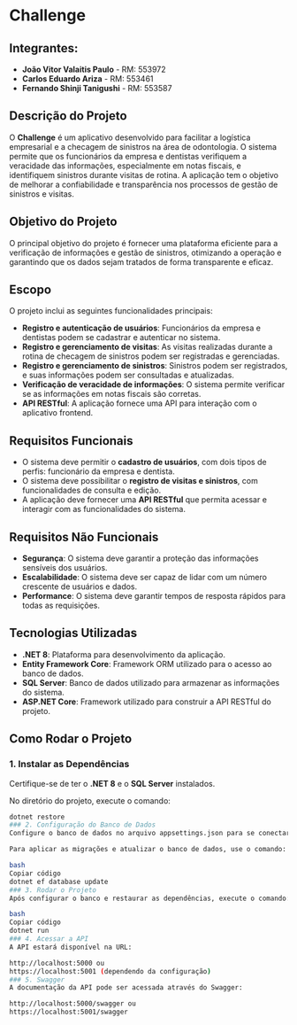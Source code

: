 # Challenge

## Integrantes:
- **João Vitor Valaitis Paulo** - RM: 553972
- **Carlos Eduardo Ariza** - RM: 553461
- **Fernando Shinji Tanigushi** - RM: 553587

## Descrição do Projeto
O **Challenge** é um aplicativo desenvolvido para facilitar a logística empresarial e a checagem de sinistros na área de odontologia. O sistema permite que os funcionários da empresa e dentistas verifiquem a veracidade das informações, especialmente em notas fiscais, e identifiquem sinistros durante visitas de rotina. A aplicação tem o objetivo de melhorar a confiabilidade e transparência nos processos de gestão de sinistros e visitas.

## Objetivo do Projeto
O principal objetivo do projeto é fornecer uma plataforma eficiente para a verificação de informações e gestão de sinistros, otimizando a operação e garantindo que os dados sejam tratados de forma transparente e eficaz.

## Escopo
O projeto inclui as seguintes funcionalidades principais:
- **Registro e autenticação de usuários**: Funcionários da empresa e dentistas podem se cadastrar e autenticar no sistema.
- **Registro e gerenciamento de visitas**: As visitas realizadas durante a rotina de checagem de sinistros podem ser registradas e gerenciadas.
- **Registro e gerenciamento de sinistros**: Sinistros podem ser registrados, e suas informações podem ser consultadas e atualizadas.
- **Verificação de veracidade de informações**: O sistema permite verificar se as informações em notas fiscais são corretas.
- **API RESTful**: A aplicação fornece uma API para interação com o aplicativo frontend.

## Requisitos Funcionais
- O sistema deve permitir o **cadastro de usuários**, com dois tipos de perfis: funcionário da empresa e dentista.
- O sistema deve possibilitar o **registro de visitas e sinistros**, com funcionalidades de consulta e edição.
- A aplicação deve fornecer uma **API RESTful** que permita acessar e interagir com as funcionalidades do sistema.

## Requisitos Não Funcionais
- **Segurança**: O sistema deve garantir a proteção das informações sensíveis dos usuários.
- **Escalabilidade**: O sistema deve ser capaz de lidar com um número crescente de usuários e dados.
- **Performance**: O sistema deve garantir tempos de resposta rápidos para todas as requisições.

## Tecnologias Utilizadas
- **.NET 8**: Plataforma para desenvolvimento da aplicação.
- **Entity Framework Core**: Framework ORM utilizado para o acesso ao banco de dados.
- **SQL Server**: Banco de dados utilizado para armazenar as informações do sistema.
- **ASP.NET Core**: Framework utilizado para construir a API RESTful do projeto.

## Como Rodar o Projeto

### 1. Instalar as Dependências
Certifique-se de ter o **.NET 8** e o **SQL Server** instalados.

No diretório do projeto, execute o comando:

```bash
dotnet restore
### 2. Configuração do Banco de Dados
Configure o banco de dados no arquivo appsettings.json para se conectar ao seu servidor de banco de dados SQL Server.

Para aplicar as migrações e atualizar o banco de dados, use o comando:

bash
Copiar código
dotnet ef database update
### 3. Rodar o Projeto
Após configurar o banco e restaurar as dependências, execute o comando:

bash
Copiar código
dotnet run
### 4. Acessar a API
A API estará disponível na URL:

http://localhost:5000 ou
https://localhost:5001 (dependendo da configuração)
### 5. Swagger
A documentação da API pode ser acessada através do Swagger:

http://localhost:5000/swagger ou
https://localhost:5001/swagger

